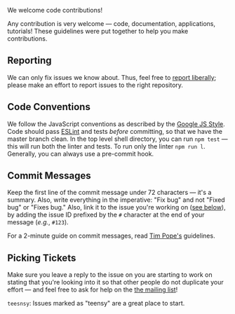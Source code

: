 We welcome code contributions!

Any  contribution   is  very  welcome  —   code,  documentation,  applications,
tutorials! These guidelines were put together to help you make contributions.

## Reporting

We  can   only  fix  issues   we  know  about.   Thus,  feel  free   to  [report
liberally](https://github.com/andromeda/lya/issues/new);  please  make  an
effort to report issues to the right repository.

## Code Conventions

We   follow   the   JavaScript   conventions   as   described   by   the
[Google JS  Style](http://javascript.crockford.com/code.html). Code  should pass
[ESLint](http://eslint.org) and tests  _before_ committing, so that  we have the
master branch clean. In  the top level shell  directory, you can  run `npm
test` — this  will run both the linter  and tests. To run only  the linter `npm
run l`. Generally, you can always use a pre-commit hook.

## Commit Messages

Keep  the first  line  of the  commit  message  under 72  characters  — it's  a
summary. Also,  write everything  in the  imperative: "Fix  bug" and  not "Fixed
bug"  or "Fixes  bug."  Also, link  it  to  the issue  you're  working on  ([see
below](#issue-tracking)), by adding  the issue ID prefixed by  the `#` character
at the end of your message (_e.g._, `#123`).

For a 2-minute guide on commit messages, read [Tim Pope's](https://tbaggery.com/2008/04/19/a-note-about-git-commit-messages.html) guidelines.

## Picking Tickets

Make sure you leave a reply to the  issue on you are starting to work on stating
that you're looking into it so that other people do not duplicate your effort —
and feel  free to  ask for help  on the  [the mailing list](lya-discuss@googlegroups.com)!

`teesnsy`: Issues marked  as "teensy"  are  a  great place  to  start.  

